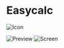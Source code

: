 # Easycalc

![Icon](https://github.com/evgeniykolesin/Kolesin-Calc-Swift/blob/master/Easycalc_icon@3x.png)

![Preview](https://github.com/evgeniykolesin/Kolesin-Calc-Swift/blob/master/Easycalc_preview.png)
![Screen](https://github.com/evgeniykolesin/Kolesin-Calc-Swift/blob/master/Easycalc_screen.png)
